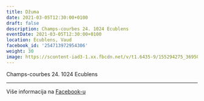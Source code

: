 ```yaml
---
title: Džuma
date: 2021-03-05T12:30:00+0100
draft: false
description: Champs-courbes 24. 1024 Ecublens
eventDate: 2021-03-05T12:30:00+0100
location: Écublens, Vaud
facebook_id: '254713972954306'
weight: 30
image: https://scontent-iad3-1.xx.fbcdn.net/v/t1.6435-9/155294275_3695079563921169_4909597834044538694_n.jpg?_nc_cat=101&ccb=1-7&_nc_sid=9e60e4&_nc_ohc=FmqaEby-u4MQ7kNvwGTsSwU&_nc_oc=AdnP8mv3L1hpHlWFHBKGDiZdVpDbcCItAxXQI5DDt1NNTE0kj6TGxGzNKwDuJKWMlnA&_nc_zt=23&_nc_ht=scontent-iad3-1.xx&edm=ABTKTjYEAAAA&_nc_gid=zRteroaG_HaPd8tYTw3WpQ&oh=00_AfWcd-8qOmfHyUboTUf-f5T4ua-cd8bHnFZcFRYsZ8KZUw&oe=68C374DB
---
```


Champs-courbes 24. 1024 Ecublens

---

Više informacija na [Facebook-u](https://facebook.com/events/254713972954306)